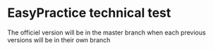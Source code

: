 # EasyPractice technical test
The officiel version will be in the master branch when each previous versions will be in their own branch
